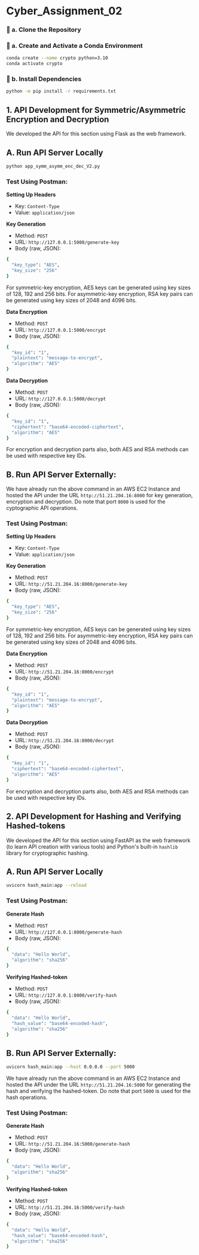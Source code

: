 # Cyber_Assignment_02

### 🔹 a. Clone the Repository

### 🔹 a. Create and Activate a Conda Environment
```bash
conda create --name crypto python=3.10
conda activate crypto
```

### 🔹 b. Install Dependencies
```bash
python -m pip install -r requirements.txt
```

## 1. API Development for Symmetric/Asymmetric Encryption and Decryption
We developed the API for this section using Flask as the web framework. 

## **A. Run API Server Locally**
```bash
python app_symm_asymm_enc_dec_V2.py
```
### **Test Using Postman**:

**Setting Up Headers**
* Key: ```Content-Type```
* Value: ```application/json```
  
**Key Generation**
* Method: ```POST```
* URL: ```http://127.0.0.1:5000/generate-key```
* Body (raw, JSON):
```bash
{
  "key_type": "AES",
  "key_size": "256"
}
```
For symmetric-key encryption, AES keys can be generated using key sizes of 128, 192 and 256 bits. For asymmetric-key encryption, RSA key pairs can be generated using key sizes of 2048 and 4096 bits.

**Data Encryption**
* Method: ```POST```
* URL: ```http://127.0.0.1:5000/encrypt```
* Body (raw, JSON):
```bash
{
  "key_id": "1",
  "plaintext": "message-to-encrypt",
  "algorithm": "AES"
}
```

**Data Decryption**
* Method: ```POST```
* URL: ```http://127.0.0.1:5000/decrypt```
* Body (raw, JSON):
```bash
{
  "key_id": "1",
  "ciphertext": "base64-encoded-ciphertext",
  "algorithm": "AES"
}
```
For encryption and decryption parts also, both AES and RSA methods can be used with respective key IDs.

## **B. Run API Server Externally**:
We have already run the above command in an AWS EC2 Instance and hosted the API under the URL ```http://51.21.204.16:8000``` for key generation, encryption and decryption. Do note that port `8000` is used for the cyptographic API operations. 

### **Test Using Postman**:

**Setting Up Headers**
* Key: ```Content-Type```
* Value: ```application/json```

**Key Generation**
* Method: ```POST```
* URL: ```http://51.21.204.16:8000/generate-key```
* Body (raw, JSON):
```bash
{
  "key_type": "AES",
  "key_size": "256"
}
```
For symmetric-key encryption, AES keys can be generated using key sizes of 128, 192 and 256 bits. For asymmetric-key encryption, RSA key pairs can be generated using key sizes of 2048 and 4096 bits.

**Data Encryption**
* Method: ```POST```
* URL: ```http://51.21.204.16:8000/encrypt```
* Body (raw, JSON):
```bash
{
  "key_id": "1",
  "plaintext": "message-to-encrypt",
  "algorithm": "AES"
}
```

**Data Decryption**
* Method: ```POST```
* URL: ```http://51.21.204.16:8000/decrypt```
* Body (raw, JSON):
```bash
{
  "key_id": "1",
  "ciphertext": "base64-encoded-ciphertext",
  "algorithm": "AES"
}
```
For encryption and decryption parts also, both AES and RSA methods can be used with respective key IDs.

## 2. API Development for Hashing and Verifying Hashed-tokens

We developed the API for this section using FastAPI as the web framework (to learn API creation with various tools) and Python's built-in `hashlib` library for cryptographic hashing.  

## **A. Run API Server Locally**
```bash
uvicorn hash_main:app --reload
```
### **Test Using Postman**:

**Generate Hash**
* Method: ```POST```
* URL: ```http://127.0.0.1:8000/generate-hash```
* Body (raw, JSON):
```bash
{
  "data": "Hello World",
  "algorithm": "sha256"
}
```

**Verifying Hashed-token**
* Method: ```POST```
* URL: ```http://127.0.0.1:8000/verify-hash```
* Body (raw, JSON):
```bash
{
  "data": "Hello World",
  "hash_value": "base64-encoded-hash",
  "algorithm": "sha256"
}
```

## **B. Run API Server Externally**:
```bash
uvicorn hash_main:app --host 0.0.0.0 --port 5000
```
We have already run the above command in an AWS EC2 Instance and hosted the API under the URL ```http://51.21.204.16:5000``` for generating the hash and verifying the hashed-token. Do note that port `5000` is used for the hash operations. 

### **Test Using Postman**:

**Generate Hash**
* Method: ```POST```
* URL: ```http://51.21.204.16:5000/generate-hash```
* Body (raw, JSON):
```bash
{
  "data": "Hello World",
  "algorithm": "sha256"
}
```

**Verifying Hashed-token**
* Method: ```POST```
* URL: ```http://51.21.204.16:5000/verify-hash```
* Body (raw, JSON):
```bash
{
  "data": "Hello World",
  "hash_value": "base64-encoded-hash",
  "algorithm": "sha256"
}
```
